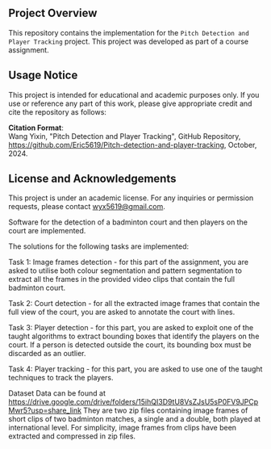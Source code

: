 ## Project Overview
This repository contains the implementation for the `Pitch Detection and Player Tracking` project. This project was developed as part of a course assignment.

## Usage Notice
This project is intended for educational and academic purposes only. If you use or reference any part of this work, please give appropriate credit and cite the repository as follows:

**Citation Format**:  
Wang Yixin, "Pitch Detection and Player Tracking", GitHub Repository, https://github.com/Eric5619/Pitch-detection-and-player-tracking, October, 2024.

## License and Acknowledgements
This project is under an academic license. For any inquiries or permission requests, please contact wyx5619@gmail.com.

Software for the detection of a badminton
court and then players on the court are implemented. 

The solutions for the following tasks are implemented:

Task 1: Image frames detection - for this part of the assignment, you are asked to utilise
both colour segmentation and pattern segmentation to extract all the frames in the
provided video clips that contain the full badminton court.

Task 2: Court detection - for all the extracted image frames that contain the full view of
the court, you are asked to annotate the court with lines.

Task 3: Player detection - for this part, you are asked to exploit one of the taught
algorithms to extract bounding boxes that identify the players on the court. If a person is
detected outside the court, its bounding box must be discarded as an outlier.

Task 4: Player tracking - for this part, you are asked to use one of the taught techniques to
track the players. 

Dataset
Data can be found at
https://drive.google.com/drive/folders/15ihQI3D9tU8VsZJsU5sP0FV9JPCpMwr5?usp=share_link
They are two zip files containing image frames of short clips of two badminton matches, a
single and a double, both played at international level. For simplicity, image frames from clips
have been extracted and compressed in zip files.
